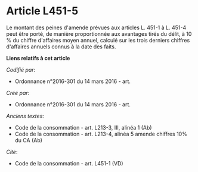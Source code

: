 # Article L451-5

Le montant des peines d'amende prévues aux articles L. 451-1 à L. 451-4 peut être porté, de manière proportionnée aux
avantages tirés du délit, à 10 % du chiffre d'affaires moyen annuel, calculé sur les trois derniers chiffres d'affaires
annuels connus à la date des faits.

**Liens relatifs à cet article**

_Codifié par_:

  - Ordonnance n°2016-301 du 14 mars 2016 - art.

_Créé par_:

  - Ordonnance n°2016-301 du 14 mars 2016 - art.

_Anciens textes_:

  - Code de la consommation - art. L213-3, III, alinéa 1 (Ab)
  - Code de la consommation - art. L213-4, alinéa 5 amende chiffres 10% du CA (Ab)

_Cite_:

  - Code de la consommation - art. L451-1 (VD)
